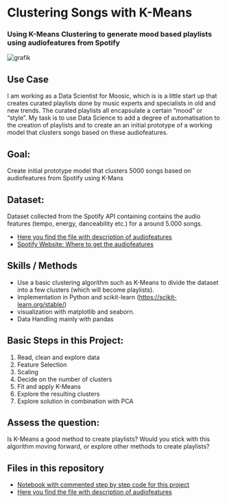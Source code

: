 # Clustering Songs with K-Means
### Using K-Means Clustering to generate mood based playlists using audiofeatures from Spotify

![grafik](https://user-images.githubusercontent.com/100354393/205442973-f13c947c-b7f3-4038-a7ed-480e808f90fb.png)


## Use Case
I am working as a Data Scientist for Moosic, which is is a little start up that creates curated playlists done by music experts and specialists in old and new trends. 
The curated playlists all encapsulate a certain “mood” or “style”. My task is to use Data Science to add a degree of automatisation to the creation of playlists and to create an an initial prototype of a working model that clusters songs based on these audiofeatures.

## Goal: 
Create initial prototype model that clusters 5000 songs based on audiofeatures from Spotify using K-Mans

## Dataset: 
Dataset collected from the Spotify API containing contains the audio features (tempo, energy, danceability etc.) for a around 5.000 songs.
- [Here you find the file with description of audiofeatures](../main/audiofeatures_description.pdf)
- [Spotify Website: Where to get the audiofeatures](https://developer.spotify.com/discover/)

## Skills / Methods
- Use a basic clustering algorithm such as K-Means to divide the dataset into a few clusters (which will become playlists). 
- Implementation in Python and scikit-learn (https://scikit-learn.org/stable/)
- visualization with matplotlib and seaborn. 
- Data Handling mainly with pandas

## Basic Steps in this Project: 
1. Read, clean and explore data
2. Feature Selection
3. Scaling 
4. Decide on the number of clusters
5. Fit and apply K-Means
6. Explore the resulting clusters
7. Explore solution in combination with PCA 

## Assess the question: 
Is K-Means a good method to create playlists? Would you stick with this algorithm moving forward, or explore other methods to create playlists?

## Files in this repository
- [Notebook with commented step by step code for this project](../main/K_Means_Playlist_5000_songs_for_GitHub.ipynb)
- [Here you find the file with description of audiofeatures](../main/audiofeatures_description.pdf)

